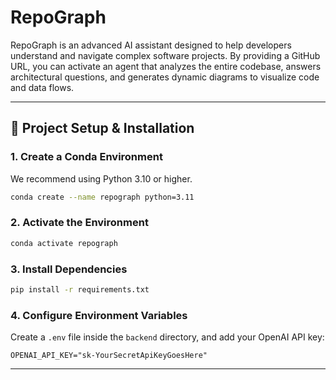 # RepoGraph

RepoGraph is an advanced AI assistant designed to help developers understand and navigate complex software projects. By providing a GitHub URL, you can activate an agent that analyzes the entire codebase, answers architectural questions, and generates dynamic diagrams to visualize code and data flows.

---

## 🚀 Project Setup & Installation

### 1. Create a Conda Environment

We recommend using Python 3.10 or higher.

```bash
conda create --name repograph python=3.11
```

### 2. Activate the Environment

```bash
conda activate repograph
```

### 3. Install Dependencies

```bash
pip install -r requirements.txt
```

### 4. Configure Environment Variables

Create a `.env` file inside the `backend` directory, and add your OpenAI API key:

```env
OPENAI_API_KEY="sk-YourSecretApiKeyGoesHere"
```

---

